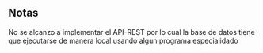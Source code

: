 ## Notas
No se alcanzo a implementar el API-REST por lo cual la base de datos tiene que ejecutarse de manera local usando algun programa especialidado
